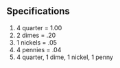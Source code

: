 ## Specifications
1. 4 quarter = 1.00
2. 2 dimes = .20
3. 1 nickels = .05
4. 4 pennies = .04
5. 4 quarter, 1 dime, 1 nickel, 1 penny
